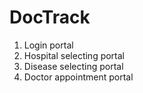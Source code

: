 # DocTrack
1. Login portal
2. Hospital selecting portal
3. Disease selecting portal
4. Doctor appointment portal
